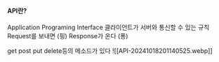 #### API란?
Application Programing Interface
클라이언트가 서버와 통신할 수 있는 규칙
Request를 보내면 (핑)
Response가 온다 (퐁)

get post put delete등의 메소드가 있다
![[API-20241018201140525.webp]]


